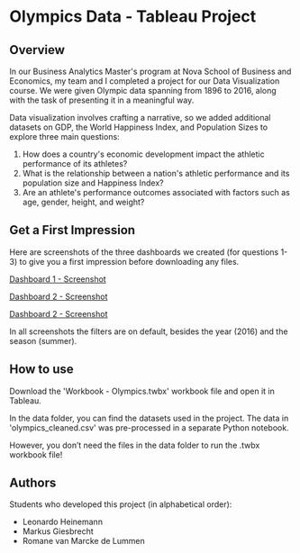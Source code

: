 # Olympics Data - Tableau Project

## Overview
In our Business Analytics Master's program at Nova School of Business and Economics, my team and I completed a project for our Data Visualization course. We were given Olympic data spanning from 1896 to 2016, along with the task of presenting it in a meaningful way.

Data visualization involves crafting a narrative, so we added additional datasets on GDP, the World Happiness Index, and Population Sizes to explore three main questions:

1. How does a country's economic development impact the athletic performance of its athletes?
2. What is the relationship between a nation's athletic performance and its population size and Happiness Index?
3. Are an athlete's performance outcomes associated with factors such as age, gender, height, and weight?


## Get a First Impression 

Here are screenshots of the three dashboards we created (for questions 1-3) to give you a first impression before downloading any files.


[Dashboard 1 - Screenshot](additionalContent/Dashboard1.png)

[Dashboard 2 - Screenshot](additionalContent/Dashboard2.png)

[Dashboard 2 - Screenshot](additionalContent/Dashboard3.png)

In all screenshots the filters are on default, besides the year (2016) and the season (summer).

## How to use

Download the 'Workbook - Olympics.twbx' workbook file and open it in Tableau.

In the data folder, you can find the datasets used in the project. The data in 'olympics_cleaned.csv' was pre-processed in a separate Python notebook.

However, you don’t need the files in the data folder to run the .twbx workbook file!

## Authors
Students who developed this project (in alphabetical order):
- Leonardo Heinemann
- Markus Giesbrecht
- Romane van Marcke de Lummen 
